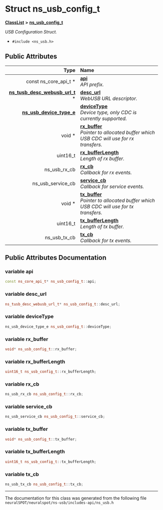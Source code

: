 

# Struct ns\_usb\_config\_t



[**ClassList**](annotated.md) **>** [**ns\_usb\_config\_t**](structns__usb__config__t.md)



_USB Configuration Struct._ 

* `#include <ns_usb.h>`





















## Public Attributes

| Type | Name |
| ---: | :--- |
|  const ns\_core\_api\_t \* | [**api**](#variable-api)  <br>_API prefix._  |
|  [**ns\_tusb\_desc\_webusb\_url\_t**](ns__usb_8h.md#typedef-ns_tusb_desc_webusb_url_t) \* | [**desc\_url**](#variable-desc_url)  <br>_WebUSB URL descriptor._  |
|  [**ns\_usb\_device\_type\_e**](ns__usb_8h.md#enum-ns_usb_device_type_e) | [**deviceType**](#variable-devicetype)  <br>_Device type, only CDC is currently supported._  |
|  void \* | [**rx\_buffer**](#variable-rx_buffer)  <br>_Pointer to allocated buffer which USB CDC will use for rx transfers._  |
|  uint16\_t | [**rx\_bufferLength**](#variable-rx_bufferlength)  <br>_Length of rx buffer._  |
|  ns\_usb\_rx\_cb | [**rx\_cb**](#variable-rx_cb)  <br>_Callback for rx events._  |
|  ns\_usb\_service\_cb | [**service\_cb**](#variable-service_cb)  <br>_Callback for service events._  |
|  void \* | [**tx\_buffer**](#variable-tx_buffer)  <br>_Pointer to allocated buffer which USB CDC will use for tx transfers._  |
|  uint16\_t | [**tx\_bufferLength**](#variable-tx_bufferlength)  <br>_Length of tx buffer._  |
|  ns\_usb\_tx\_cb | [**tx\_cb**](#variable-tx_cb)  <br>_Callback for tx events._  |












































## Public Attributes Documentation




### variable api 

```C++
const ns_core_api_t* ns_usb_config_t::api;
```






### variable desc\_url 

```C++
ns_tusb_desc_webusb_url_t* ns_usb_config_t::desc_url;
```






### variable deviceType 

```C++
ns_usb_device_type_e ns_usb_config_t::deviceType;
```






### variable rx\_buffer 

```C++
void* ns_usb_config_t::rx_buffer;
```






### variable rx\_bufferLength 

```C++
uint16_t ns_usb_config_t::rx_bufferLength;
```






### variable rx\_cb 

```C++
ns_usb_rx_cb ns_usb_config_t::rx_cb;
```






### variable service\_cb 

```C++
ns_usb_service_cb ns_usb_config_t::service_cb;
```






### variable tx\_buffer 

```C++
void* ns_usb_config_t::tx_buffer;
```






### variable tx\_bufferLength 

```C++
uint16_t ns_usb_config_t::tx_bufferLength;
```






### variable tx\_cb 

```C++
ns_usb_tx_cb ns_usb_config_t::tx_cb;
```




------------------------------
The documentation for this class was generated from the following file `neuralSPOT/neuralspot/ns-usb/includes-api/ns_usb.h`

